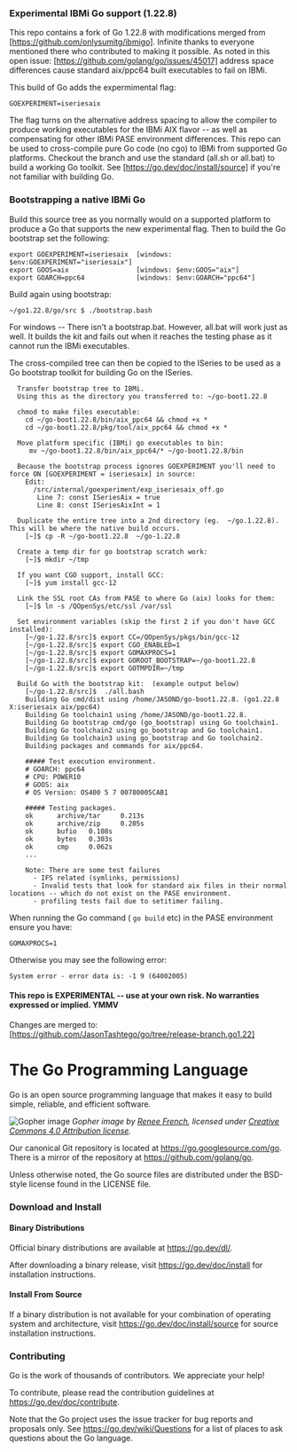### Experimental IBMi Go support (1.22.8)
This repo contains a fork of Go 1.22.8 with modifications merged from [https://github.com/onlysumitg/ibmigo]. 
Infinite thanks to everyone mentioned there who contributed to making it possible.
As noted in this open issue: [https://github.com/golang/go/issues/45017] address space differences cause standard aix/ppc64 built executables to fail on IBMi. 

This build of Go adds the expermimental flag:
```
GOEXPERIMENT=iseriesaix
```
The flag turns on the alternative address spacing to allow the compiler to produce working executables for the IBMi AIX flavor -- as well as compensating for other IBMi PASE environment differences.
This repo can be used to cross-compile pure Go code (no cgo) to IBMi from supported Go platforms. Checkout the branch and use the standard (all.sh or all.bat) to build a working Go toolkit. See [https://go.dev/doc/install/source] if you're not familiar with building Go.

### Bootstrapping a native IBMi Go

Build this source tree as you normally would on a supported platform to produce a Go that supports the new experimental flag. Then to build the Go bootstrap set the following:

```
export GOEXPERIMENT=iseriesaix  [windows: $env:GOEXPERIMENT="iseriesaix"]
export GOOS=aix                 [windows: $env:GOOS="aix"]
export GOARCH=ppc64             [windows: $env:GOARCH="ppc64"]
```

Build again using bootstrap:

```
~/go1.22.8/go/src $ ./bootstrap.bash
```

For windows -- There isn't a bootstrap.bat. However, all.bat will work just as well. It builds the kit and fails out when it reaches the testing phase as it cannot run the IBMi executables.

The cross-compiled tree can then be copied to the ISeries to be used as a Go bootstrap toolkit for building Go on the ISeries.

```
  Transfer bootstrap tree to IBMi.
  Using this as the directory you transferred to: ~/go-boot1.22.8

  chmod to make files executable:
    cd ~/go-boot1.22.8/bin/aix_ppc64 && chmod +x *
    cd ~/go-boot1.22.8/pkg/tool/aix_ppc64 && chmod +x *

  Move platform specific (IBMi) go executables to bin:
     mv ~/go-boot1.22.8/bin/aix_ppc64/* ~/go-boot1.22.8/bin

  Because the bootstrap process ignores GOEXPERIMENT you'll need to force ON [GOEXPERIMENT = iseriesaix] in source:
    Edit: 
      /src/internal/goexperiment/exp_iseriesaix_off.go
       Line 7: const ISeriesAix = true
       Line 8: const ISeriesAixInt = 1

  Duplicate the entire tree into a 2nd directory (eg.  ~/go.1.22.8). This will be where the native build occurs.
    [~]$ cp -R ~/go-boot1.22.8  ~/go-1.22.8

  Create a temp dir for go bootstrap scratch work:
    [~]$ mkdir ~/tmp

  If you want CGO support, install GCC:
    [~]$ yum install gcc-12

  Link the SSL root CAs from PASE to where Go (aix) looks for them:
    [~]$ ln -s /QOpenSys/etc/ssl /var/ssl

  Set environment variables (skip the first 2 if you don't have GCC installed):
    [~/go-1.22.8/src]$ export CC=/QOpenSys/pkgs/bin/gcc-12
    [~/go-1.22.8/src]$ export CGO_ENABLED=1
    [~/go-1.22.8/src]$ export GOMAXPROCS=1
    [~/go-1.22.8/src]$ export GOROOT_BOOTSTRAP=~/go-boot1.22.8
    [~/go-1.22.8/src]$ export GOTMPDIR=~/tmp

  Build Go with the bootstrap kit:  (example output below)
    [~/go-1.22.8/src]$  ./all.bash 
    Building Go cmd/dist using /home/JASOND/go-boot1.22.8. (go1.22.8 X:iseriesaix aix/ppc64)
    Building Go toolchain1 using /home/JASOND/go-boot1.22.8.
    Building Go bootstrap cmd/go (go_bootstrap) using Go toolchain1.
    Building Go toolchain2 using go_bootstrap and Go toolchain1.
    Building Go toolchain3 using go_bootstrap and Go toolchain2.
    Building packages and commands for aix/ppc64.

    ##### Test execution environment.
    # GOARCH: ppc64
    # CPU: POWER10
    # GOOS: aix
    # OS Version: OS400 5 7 00780005CAB1

    ##### Testing packages.
    ok      archive/tar     0.213s
    ok      archive/zip     0.205s
    ok      bufio   0.108s
    ok      bytes   0.303s
    ok      cmp     0.062s
    ...

    Note: There are some test failures
      - IFS related (symlinks, permissions)
      - Invalid tests that look for standard aix files in their normal locations -- which do not exist on the PASE environment.
      - profiling tests fail due to setitimer failing.  

```

When running the Go command ( ``` go build ``` etc)  in the PASE environment ensure you have:
```
GOMAXPROCS=1
```
Otherwise you may see the following error:
```
System error - error data is: -1 9 (64002005)
```

#### This repo is EXPERIMENTAL -- use at your own risk. No warranties expressed or implied. YMMV

Changes are merged to:
[https://github.com/JasonTashtego/go/tree/release-branch.go1.22]


# The Go Programming Language

Go is an open source programming language that makes it easy to build simple,
reliable, and efficient software.

![Gopher image](https://golang.org/doc/gopher/fiveyears.jpg)
*Gopher image by [Renee French][rf], licensed under [Creative Commons 4.0 Attribution license][cc4-by].*

Our canonical Git repository is located at https://go.googlesource.com/go.
There is a mirror of the repository at https://github.com/golang/go.

Unless otherwise noted, the Go source files are distributed under the
BSD-style license found in the LICENSE file.

### Download and Install

#### Binary Distributions

Official binary distributions are available at https://go.dev/dl/.

After downloading a binary release, visit https://go.dev/doc/install
for installation instructions.

#### Install From Source

If a binary distribution is not available for your combination of
operating system and architecture, visit
https://go.dev/doc/install/source
for source installation instructions.

### Contributing

Go is the work of thousands of contributors. We appreciate your help!

To contribute, please read the contribution guidelines at https://go.dev/doc/contribute.

Note that the Go project uses the issue tracker for bug reports and
proposals only. See https://go.dev/wiki/Questions for a list of
places to ask questions about the Go language.

[rf]: https://reneefrench.blogspot.com/
[cc4-by]: https://creativecommons.org/licenses/by/4.0/
